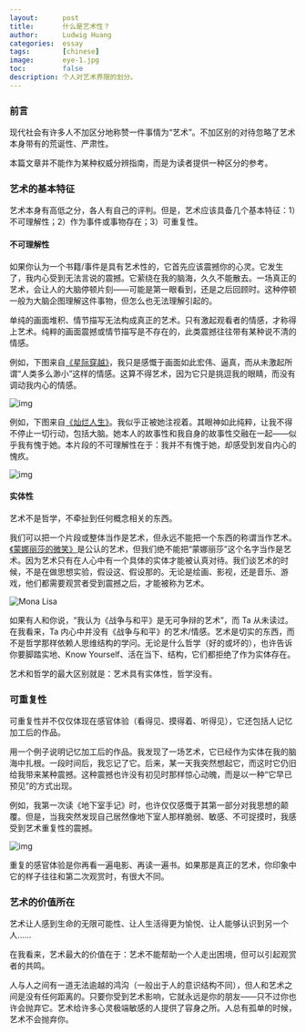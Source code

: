 ```yaml
---
layout:      post
title:       什么是艺术性？
author:      Ludwig Huang
categories:  essay
tags:        [chinese]
image:       eye-1.jpg
toc:         false
description: 个人对艺术界限的划分。
---
```


### 前言

现代社会有许多人不加区分地称赞一件事情为“艺术”。不加区别的对待忽略了艺术本身带有的荒诞性、严肃性。

本篇文章并不能作为某种权威分辨指南，而是为读者提供一种区分的参考。

### 艺术的基本特征

艺术本身有高低之分，各人有自己的评判。但是，艺术应该具备几个基本特征：1）不可理解性；2）作为事件或事物存在；3）可重复性。

#### 不可理解性

如果你认为一个书籍/事件是具有艺术性的，它首先应该震撼你的心灵。它发生了，我内心受到无法言说的震撼。它萦绕在我的脑海，久久不能散去。一场真正的艺术，会让人的大脑停顿片刻——可能是第一眼看到，还是之后回顾时。这种停顿一般为大脑企图理解这件事物，但怎么也无法理解引起的。

单纯的画面堆积、情节描写无法构成真正的艺术。只有激起观看者的情感，才称得上艺术。纯粹的画面震撼或情节描写是不存在的，此类震撼往往带有某种说不清的情感。

例如，下图来自[《星际穿越》](https://movie.douban.com/subject/1889243/)，我只是感慨于画面如此宏伟、逼真，而从未激起所谓“人类多么渺小”这样的情感。这算不得艺术，因为它只是挑逗我的眼睛，而没有调动我内心的情感。

![img](https://img3.doubanio.com/view/photo/l/public/p2211356947.webp)

例如，下图来自[《灿烂人生》](https://movie.douban.com/subject/1291831/)。我似乎正被她注视着。其眼神如此纯粹，让我不得不停止一切行动，包括大脑。她本人的故事性和我自身的故事性交融在一起——似乎我有愧于她。本片段的不可理解性在于：我并不有愧于她，却感受到发自内心的愧疚。

![img](https://img3.doubanio.com/view/photo/l/public/p2192849117.webp)

#### 实体性

艺术不是哲学，不牵扯到任何概念相关的东西。

我们可以把一个片段或整体当作是艺术，但永远不能把一个东西的称谓当作艺术。[《蒙娜丽莎的微笑》](https://en.wikipedia.org/wiki/Mona_Lisa)是公认的艺术，但我们绝不能把“蒙娜丽莎”这个名字当作是艺术。因为艺术只有在人心中有一个具体的实体才能被认真对待。我们谈艺术的时候，不是在做思想实验，假设这、假设那的。无论是绘画、影视，还是音乐、游戏，他们都需要观赏者受到震撼之后，才能被称为艺术。

![Mona Lisa](https://upload.wikimedia.org/wikipedia/commons/thumb/e/ec/Mona_Lisa%2C_by_Leonardo_da_Vinci%2C_from_C2RMF_retouched.jpg/405px-Mona_Lisa%2C_by_Leonardo_da_Vinci%2C_from_C2RMF_retouched.jpg)

如果有人和你说，“我认为《战争与和平》是无可争辩的艺术”，而 Ta 从未读过。在我看来，Ta 内心中并没有《战争与和平》的艺术/情感。艺术是切实的东西，而不是哲学那样依赖人思维结构的学问。无论是什么哲学（好的或坏的），也许告诉你要脚踏实地、Know Yourself、活在当下、结构，它们都拒绝了作为实体存在。

艺术和哲学的最大区别就是：艺术具有实体性，哲学没有。

### 可重复性

可重复性并不仅仅体现在感官体验（看得见、摸得着、听得见），它还包括人记忆加工后的作品。

用一个例子说明记忆加工后的作品。我发现了一场艺术，它已经作为实体在我的脑海中扎根。一段时间后，我忘记了它。后来，某一天我突然想起它，而这时它仍旧给我带来某种震撼。这种震撼也许没有初见时那样惊心动魄，而是以一种“它早已预见”的方式出现。

例如，我第一次读《地下室手记》时，也许仅仅感慨于其第一部分对我思想的颠覆。但是，当我突然发现自己居然像地下室人那样脆弱、敏感、不可捉摸时，我感受到艺术重复性的震撼。

![img](https://covers.audiobooks.com/images/covers/full/9782291041276.jpg)

重复的感官体验是你再看一遍电影、再读一遍书。如果那是真正的艺术，你印象中它的样子往往和第二次观赏时，有很大不同。

### 艺术的价值所在

艺术让人感到生命的无限可能性、让人生活得更为愉悦、让人能够认识到另一个人……

在我看来，艺术最大的价值在于：艺术不能帮助一个人走出困境，但可以引起观赏者的共鸣。

人与人之间有一道无法逾越的鸿沟（一般出于人的意识结构不同），但人和艺术之间是没有任何距离的。只要你受到艺术影响，它就永远是你的朋友——只不过你也许会抛弃它。艺术给许多心灵极端敏感的人提供了容身之所。人总有孤单的时候，艺术不会抛弃你。
